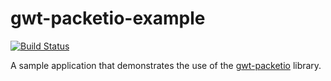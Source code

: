 gwt-packetio-example
====================

[![Build Status](https://secure.travis-ci.org/realityforge/gwt-packetio-example.png?branch=master)](http://travis-ci.org/realityforge/gwt-packetio-example)

A sample application that demonstrates the use of the [gwt-packetio](https://github.com/realityforge/gwt-packetio) library.
